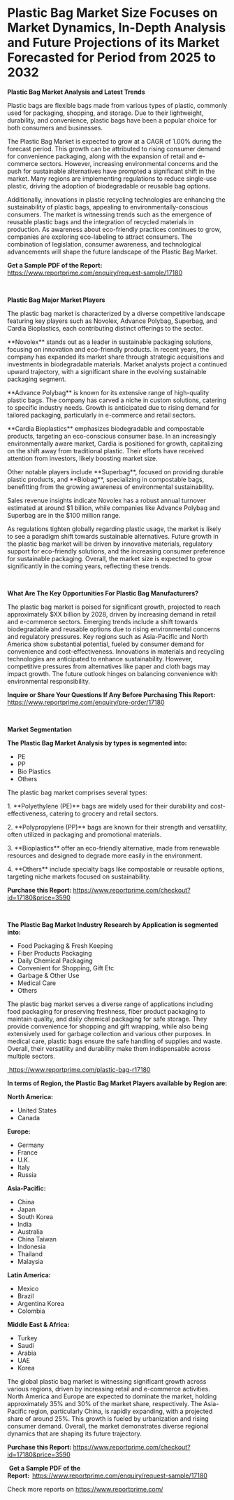 <p><h1>Plastic Bag Market Size Focuses on Market Dynamics, In-Depth Analysis and Future Projections of its Market Forecasted for Period from 2025 to 2032</h1></p><p><strong>Plastic Bag Market Analysis and Latest Trends</strong></p>
<p><p>Plastic bags are flexible bags made from various types of plastic, commonly used for packaging, shopping, and storage. Due to their lightweight, durability, and convenience, plastic bags have been a popular choice for both consumers and businesses.</p><p>The Plastic Bag Market is expected to grow at a CAGR of 1.00% during the forecast period. This growth can be attributed to rising consumer demand for convenience packaging, along with the expansion of retail and e-commerce sectors. However, increasing environmental concerns and the push for sustainable alternatives have prompted a significant shift in the market. Many regions are implementing regulations to reduce single-use plastic, driving the adoption of biodegradable or reusable bag options.</p><p>Additionally, innovations in plastic recycling technologies are enhancing the sustainability of plastic bags, appealing to environmentally-conscious consumers. The market is witnessing trends such as the emergence of reusable plastic bags and the integration of recycled materials in production. As awareness about eco-friendly practices continues to grow, companies are exploring eco-labeling to attract consumers. The combination of legislation, consumer awareness, and technological advancements will shape the future landscape of the Plastic Bag Market.</p></p>
<p><strong>Get a Sample PDF of the Report:&nbsp;</strong> <a href="https://www.reportprime.com/enquiry/request-sample/17180?utm_campaign=2209&utm_medium=2&utm_source=Github&utm_content=ia&utm_term=18032025&utm_id=plastic-bag">https://www.reportprime.com/enquiry/request-sample/17180</a></p>
<p>&nbsp;</p>
<p><strong>Plastic Bag Major Market Players</strong></p>
<p><p>The plastic bag market is characterized by a diverse competitive landscape featuring key players such as Novolex, Advance Polybag, Superbag, and Cardia Bioplastics, each contributing distinct offerings to the sector.</p><p>**Novolex** stands out as a leader in sustainable packaging solutions, focusing on innovation and eco-friendly products. In recent years, the company has expanded its market share through strategic acquisitions and investments in biodegradable materials. Market analysts project a continued upward trajectory, with a significant share in the evolving sustainable packaging segment.</p><p>**Advance Polybag** is known for its extensive range of high-quality plastic bags. The company has carved a niche in custom solutions, catering to specific industry needs. Growth is anticipated due to rising demand for tailored packaging, particularly in e-commerce and retail sectors.</p><p>**Cardia Bioplastics** emphasizes biodegradable and compostable products, targeting an eco-conscious consumer base. In an increasingly environmentally aware market, Cardia is positioned for growth, capitalizing on the shift away from traditional plastic. Their efforts have received attention from investors, likely boosting market size.</p><p>Other notable players include **Superbag**, focused on providing durable plastic products, and **Biobag**, specializing in compostable bags, benefitting from the growing awareness of environmental sustainability.</p><p>Sales revenue insights indicate Novolex has a robust annual turnover estimated at around $1 billion, while companies like Advance Polybag and Superbag are in the $100 million range. </p><p>As regulations tighten globally regarding plastic usage, the market is likely to see a paradigm shift towards sustainable alternatives. Future growth in the plastic bag market will be driven by innovative materials, regulatory support for eco-friendly solutions, and the increasing consumer preference for sustainable packaging. Overall, the market size is expected to grow significantly in the coming years, reflecting these trends.</p></p>
<p>&nbsp;</p>
<p><strong>What Are The Key Opportunities For Plastic Bag Manufacturers?</strong></p>
<p><p>The plastic bag market is poised for significant growth, projected to reach approximately $XX billion by 2028, driven by increasing demand in retail and e-commerce sectors. Emerging trends include a shift towards biodegradable and reusable options due to rising environmental concerns and regulatory pressures. Key regions such as Asia-Pacific and North America show substantial potential, fueled by consumer demand for convenience and cost-effectiveness. Innovations in materials and recycling technologies are anticipated to enhance sustainability. However, competitive pressures from alternatives like paper and cloth bags may impact growth. The future outlook hinges on balancing convenience with environmental responsibility.</p></p>
<p><strong>Inquire or Share Your Questions If Any Before Purchasing This Report:</strong> <a href="https://www.reportprime.com/enquiry/pre-order/17180?utm_campaign=2209&utm_medium=2&utm_source=Github&utm_content=ia&utm_term=18032025&utm_id=plastic-bag">https://www.reportprime.com/enquiry/pre-order/17180</a></p>
<p>&nbsp;</p>
<p><strong>Market Segmentation</strong></p>
<p><strong>The Plastic Bag Market Analysis by types is segmented into:</strong></p>
<p><ul><li>PE</li><li>PP</li><li>Bio Plastics</li><li>Others</li></ul></p>
<p><p>The plastic bag market comprises several types: </p><p>1. **Polyethylene (PE)** bags are widely used for their durability and cost-effectiveness, catering to grocery and retail sectors. </p><p>2. **Polypropylene (PP)** bags are known for their strength and versatility, often utilized in packaging and promotional materials. </p><p>3. **Bioplastics** offer an eco-friendly alternative, made from renewable resources and designed to degrade more easily in the environment. </p><p>4. **Others** include specialty bags like compostable or reusable options, targeting niche markets focused on sustainability.</p></p>
<p><strong>Purchase this Report:&nbsp;</strong><a href="https://www.reportprime.com/checkout?id=17180&price=3590&utm_campaign=2209&utm_medium=2&utm_source=Github&utm_content=ia&utm_term=18032025&utm_id=plastic-bag">https://www.reportprime.com/checkout?id=17180&price=3590</a></p>
<p>&nbsp;</p>
<p><strong>The Plastic Bag Market Industry Research by Application is segmented into:</strong></p>
<p><ul><li>Food Packaging & Fresh Keeping</li><li>Fiber Products Packaging</li><li>Daily Chemical Packaging</li><li>Convenient for Shopping, Gift Etc</li><li>Garbage & Other Use</li><li>Medical Care</li><li>Others</li></ul></p>
<p><p>The plastic bag market serves a diverse range of applications including food packaging for preserving freshness, fiber product packaging to maintain quality, and daily chemical packaging for safe storage. They provide convenience for shopping and gift wrapping, while also being extensively used for garbage collection and various other purposes. In medical care, plastic bags ensure the safe handling of supplies and waste. Overall, their versatility and durability make them indispensable across multiple sectors.</p></p>
<p><a href="https://www.reportprime.com/plastic-bag-r17180?utm_campaign=2209&utm_medium=2&utm_source=Github&utm_content=ia&utm_term=18032025&utm_id=plastic-bag">&nbsp;https://www.reportprime.com/plastic-bag-r17180</a></p>
<p><strong>In terms of Region, the Plastic Bag Market Players available by Region are:</strong></p>
<p>
    <p> <strong> North America: </strong>
        <ul>
            <li>United States</li>
            <li>Canada</li>
        </ul>
        </p> 
    <p> <strong> Europe: </strong>
        <ul>
            <li>Germany</li>
            <li>France</li>
            <li>U.K.</li>
            <li>Italy</li>
            <li>Russia</li>
        </ul>
        </p> 
    <p> <strong> Asia-Pacific: </strong>
        <ul>
            <li>China</li>
            <li>Japan</li>
            <li>South Korea</li>
            <li>India</li>
            <li>Australia</li>
            <li>China Taiwan</li>
            <li>Indonesia</li>
            <li>Thailand</li>
            <li>Malaysia</li>
        </ul>
        </p> 
    <p> <strong> Latin America: </strong>
        <ul>
            <li>Mexico</li>
            <li>Brazil</li>
            <li>Argentina Korea</li>
            <li>Colombia</li>
        </ul>
        </p> 
    <p> <strong> Middle East & Africa: </strong>
        <ul>
            <li>Turkey</li>
            <li>Saudi</li>
            <li>Arabia</li>
            <li>UAE</li>
            <li>Korea</li>
        </ul>
    </p>
    </p>
<p><p>The global plastic bag market is witnessing significant growth across various regions, driven by increasing retail and e-commerce activities. North America and Europe are expected to dominate the market, holding approximately 35% and 30% of the market share, respectively. The Asia-Pacific region, particularly China, is rapidly expanding, with a projected share of around 25%. This growth is fueled by urbanization and rising consumer demand. Overall, the market demonstrates diverse regional dynamics that are shaping its future trajectory.</p></p>
<p><strong>Purchase this Report: </strong><a href="https://www.reportprime.com/checkout?id=17180&price=3590&utm_campaign=2209&utm_medium=2&utm_source=Github&utm_content=ia&utm_term=18032025&utm_id=plastic-bag">https://www.reportprime.com/checkout?id=17180&price=3590</a></p>
<p>&nbsp;<strong>Get a Sample PDF of the Report:&nbsp;&nbsp;</strong><a href="https://www.reportprime.com/enquiry/request-sample/17180?utm_campaign=2209&utm_medium=2&utm_source=Github&utm_content=ia&utm_term=18032025&utm_id=plastic-bag">https://www.reportprime.com/enquiry/request-sample/17180</a></p>
<p><strong></strong></p>
<p>Check more reports on <a href="https://www.reportprime.com/?utm_campaign=2209&utm_medium=2&utm_source=Github&utm_content=ia&utm_term=18032025&utm_id=plastic-bag">https://www.reportprime.com/</a></p>